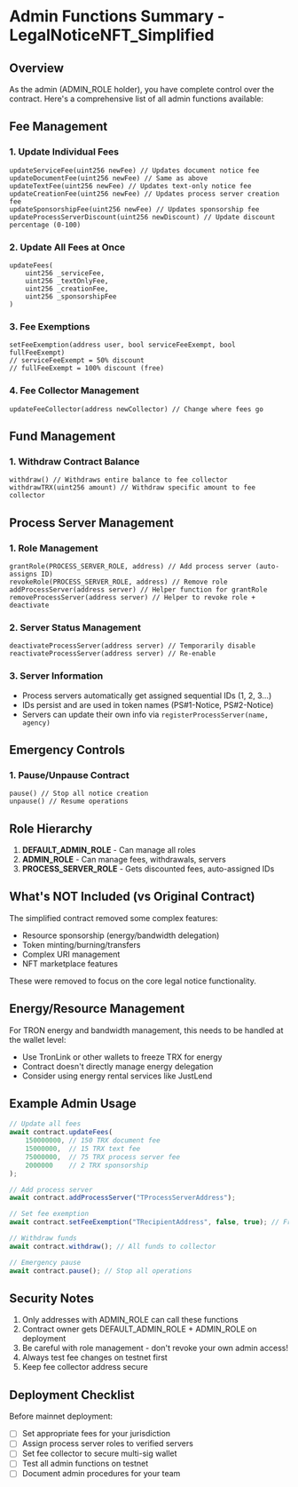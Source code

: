 # Admin Functions Summary - LegalNoticeNFT_Simplified

## Overview
As the admin (ADMIN_ROLE holder), you have complete control over the contract. Here's a comprehensive list of all admin functions available:

## Fee Management

### 1. **Update Individual Fees**
```solidity
updateServiceFee(uint256 newFee) // Updates document notice fee
updateDocumentFee(uint256 newFee) // Same as above
updateTextFee(uint256 newFee) // Updates text-only notice fee  
updateCreationFee(uint256 newFee) // Updates process server creation fee
updateSponsorshipFee(uint256 newFee) // Updates sponsorship fee
updateProcessServerDiscount(uint256 newDiscount) // Update discount percentage (0-100)
```

### 2. **Update All Fees at Once**
```solidity
updateFees(
    uint256 _serviceFee,
    uint256 _textOnlyFee,
    uint256 _creationFee,
    uint256 _sponsorshipFee
)
```

### 3. **Fee Exemptions**
```solidity
setFeeExemption(address user, bool serviceFeeExempt, bool fullFeeExempt)
// serviceFeeExempt = 50% discount
// fullFeeExempt = 100% discount (free)
```

### 4. **Fee Collector Management**
```solidity
updateFeeCollector(address newCollector) // Change where fees go
```

## Fund Management

### 1. **Withdraw Contract Balance**
```solidity
withdraw() // Withdraws entire balance to fee collector
withdrawTRX(uint256 amount) // Withdraw specific amount to fee collector
```

## Process Server Management

### 1. **Role Management**
```solidity
grantRole(PROCESS_SERVER_ROLE, address) // Add process server (auto-assigns ID)
revokeRole(PROCESS_SERVER_ROLE, address) // Remove role
addProcessServer(address server) // Helper function for grantRole
removeProcessServer(address server) // Helper to revoke role + deactivate
```

### 2. **Server Status Management**
```solidity
deactivateProcessServer(address server) // Temporarily disable
reactivateProcessServer(address server) // Re-enable
```

### 3. **Server Information**
- Process servers automatically get assigned sequential IDs (1, 2, 3...)
- IDs persist and are used in token names (PS#1-Notice, PS#2-Notice)
- Servers can update their own info via `registerProcessServer(name, agency)`

## Emergency Controls

### 1. **Pause/Unpause Contract**
```solidity
pause() // Stop all notice creation
unpause() // Resume operations
```

## Role Hierarchy

1. **DEFAULT_ADMIN_ROLE** - Can manage all roles
2. **ADMIN_ROLE** - Can manage fees, withdrawals, servers
3. **PROCESS_SERVER_ROLE** - Gets discounted fees, auto-assigned IDs

## What's NOT Included (vs Original Contract)

The simplified contract removed some complex features:
- Resource sponsorship (energy/bandwidth delegation) 
- Token minting/burning/transfers
- Complex URI management
- NFT marketplace features

These were removed to focus on the core legal notice functionality.

## Energy/Resource Management

For TRON energy and bandwidth management, this needs to be handled at the wallet level:
- Use TronLink or other wallets to freeze TRX for energy
- Contract doesn't directly manage energy delegation
- Consider using energy rental services like JustLend

## Example Admin Usage

```javascript
// Update all fees
await contract.updateFees(
    150000000, // 150 TRX document fee
    15000000,  // 15 TRX text fee
    75000000,  // 75 TRX process server fee
    2000000    // 2 TRX sponsorship
);

// Add process server
await contract.addProcessServer("TProcessServerAddress");

// Set fee exemption
await contract.setFeeExemption("TRecipientAddress", false, true); // Free notices

// Withdraw funds
await contract.withdraw(); // All funds to collector

// Emergency pause
await contract.pause(); // Stop all operations
```

## Security Notes

1. Only addresses with ADMIN_ROLE can call these functions
2. Contract owner gets DEFAULT_ADMIN_ROLE + ADMIN_ROLE on deployment
3. Be careful with role management - don't revoke your own admin access!
4. Always test fee changes on testnet first
5. Keep fee collector address secure

## Deployment Checklist

Before mainnet deployment:
- [ ] Set appropriate fees for your jurisdiction
- [ ] Assign process server roles to verified servers
- [ ] Set fee collector to secure multi-sig wallet
- [ ] Test all admin functions on testnet
- [ ] Document admin procedures for your team
